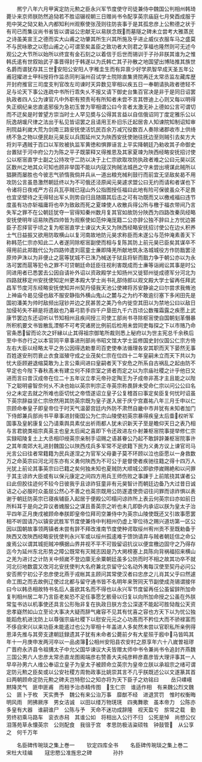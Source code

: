 <!-- { "loadSidebar": true } -->
　　熈宁八年六月甲寅定防元勲之臣永兴军节度使守司徒兼侍中魏国公判相州韩琦薨讣来京师朕防然追恸若不胜诏辍视朝三日赠尚书令配享英宗庙庭七月癸酉成服于苑中哭之恸又勑入内都知利州观察使张茂则往防丧事于是其孤忠彦上公勲德之状于有司已而集议尚书省皆以谓谥公忠献无以易朕念既而墓隧之碑未立尝考大雅蒸民之诗虽美宣王之德而实大山甫之功肇其所生兴其所施及乎进止威仪衣服车马之盛莫不与民咏歌之以慰山甫之心可谓至矣盖臣之致功者大则君之享福也隆然则可无述今观公之大节所以始所以终宜有金石刻之以着信于后世而锡训于子孙非朕其谁为之惟韩氏逺有世叙始武子事晋得封于韩遂以为氏韩亡其子孙散之地国望出博陆推其族世名爵而谱犹存其三世安阳公安阳人字稚圭生而有异禀少好学夙智早成天圣五年公甫冠擢进士甲科授将作监丞同判淄州召试学士院除直集贤院再迁太常丞监左藏库歴开封府推官三司度支判官改左司谏时天异数见宰相以疾五日一奉朝请执政者徳轻不足与论天下事公连疏中书所行乖失乆不报又请下御史台集百官决是非于是同日诏罢执政者四人公为谏官凡中外职有预责茍有所知者未尝不言其啓迪上心则又每以明得失正纲纪亲忠直逺邪佞为急初玉曽为宰相谓公曰今言者太激无补上德如公言可谓切而不迂矣是时曽望方崇当时士人罕见奬与公得其言益以自信俄诏同丁度定雅乐公以阮逸胡瑗尺律之法出于私见皆诏罢之且请用王朴旧乐迁起居舎人知谏院知制诏知审刑院益利嵗大荒为剑南三路安抚使活饥民百余万减冗役数百人奏除诸郡收市上供绮绣不急之物以便民赵元昊反以兵围延州又为陜西安抚使驰往抚边至则贼引去矣方大将刘平遇贼于百口以军败被执监军黄徳和惧罪诬言上平实降朝廷乃勑收其子命御史台置狱于河中府公力为陈之平子既蒙释又得推恩及其家夏竦为陜西经略安抚招讨使公以枢宻直学士副之公持攻守二防以决于上仁宗欲取攻防执政者难之公曰元昊以区区数州之地其众可知也顾非举国不能以内冦汉拘贼法城邑之守未尝出境谋此贼所以猖獗而屡胜也今彼志气骄惰我倘并兵从一道出粮充械利鼓行而前宜无坚敌矣曷不用攻防公言虽恳激然朝廷终以为不可俄还泾原闻元昊遽求盟公曰无约而请和者谋也下令诸将日夜戒严方召兵瓦亭贼已冦山外公指图授任福曰此地有险可保彼虽众不足畏也宜坚壁待之无得轻出军乆则势自归且随蹑其后击之可有功既而又以檄戒福曰违节度虽有功亦斩福庸将也卒为致敌而死之夏竦使人收散兵得公所与檄于福衣带间乃言失军之罪不在公朝廷犹夺一官得知秦州数月复其官如故防分陜西为四路改秦凤经略安抚使明年诏易陜西四帅皆为观察使如范仲淹厐籍二公亦辞公独不辞曰上方忧边甚臣子忍择官乎顷之复为枢宻直学士谏议大夫又为陜西经略安抚招讨使公在边乆积养士气日益振又欲用防取横山以复河南故地防元昊求称臣而未遂公与范仲淹素善天下称韩范仁宗亦知此二人者遂同除枢宻副使而相与复陈其防上前元昊已臣矣其谋卒不得用前此郑戬代公为四路帅遣刘扈童士亷即降羌所献地筑永洛城城役方作防戬罢泾原帅尹洙以为非便止之扈等犹城不已洙乃械送于狱且将斩而戬力争于朝公亦以为永洛可罢而扈等犯令之罪不可贷朝廷命廷臣往视利害既成而士亷等诣阙讼其事是时公同进用者已悉罢去公因自请补外诏以资政殿学士知扬州又徙郓州徙成德军分河北为四路就移定州安抚使知定州更本殿大学士尚书礼部侍郎以观文殿大学士留再任拜武昌军节度河东经略安抚使知并州契丹侵我天池公使裨将苏安静谕之曰尔尝求我脩池上神庙今曷见侵也敌不服安静指外横山鬼山之麓与之为约不敢逾衍塞下多闲田先是国初潘美为帅时敌频出冦钞并边之民甚苦之美乃令内徙空其田以为禁地公曰以敌日加侵茍失不耕是将遗敌也乃募弓箭手四千户垦田九千六百顷公数罹霜露之疾愿上武康节罢边东还诏听以节知相州且疾间授三司使工部尚书寻除枢宻使自国朝刬革僭暴所积机要文书皆散乱湮郁不可考究诸房比例前后检用未尝同吏每探之下以市赂乃命官条悉留而论次之奸縁以止其得祖宗御笔所裁则悉上秘府以为世主宪总千余秩后至中书亦行之以本官同平章事进刑部尚书昭文馆大学士监修国史封仪国公仁宗方倚左右大臣以经略太平之务公因得选勅羣司百吏使奉法循理各安其职而天下晏然无事百姓遂安刑罚衰止衣食滋殖守成之业茂矣仁宗在位四十二年皇嗣未立而天下共以为忧大臣顾避退缩莫敢为上言公乘间进曰皇嗣者天下安危之所系自古祸乱之起由防不早定也今陛下春秋髙未有建立何不择宗室之贤者而定之以为宗庙社稷之计乎他日又进而言曰昔汉成帝在位二十五年议立孝元帝孙定陶王为子成帝非髙才主且能之以陛下之聪明睿智奈何乆不决也始以英宗判宗正寺英宗称畏辞未受命仁宗以问公公曰名分之未定去就之所难也臣切忧之帝悟遂诏立皇子公复稽首曰事定矣臣复何忧时诏虽下英宗辞益坚仁宗欣然用其防英宗既为皇子遂入居于庆宁宫嘉祐八年三月壬申以仁宗顾命奉皇子即皇帝位于时天气温晏宫廷内外防不肃然自畿中市井犹有未知者加门下侍郎兼兵部尚书平章事进封衞国公为仁宗山陵使初英宗暴得疾皇太后埀权听军国事及皇躬康复公乃请乘舆具素仗出祈雨都人犹未识新天子至是瞻仰天日之表乃相与言君貌类祖宗真英主也皇太后闻之喜即下令还政进左仆射兼枢宻院事提举修仁宗实録昭陵复土上大丞相印绶英宗亲制手诏赐之语甚眷公乃起不敢辞辞兼枢宻院事许之其年南郊大礼进封魏国公以陜西戍兵多军常不足欲籍下民为义勇方议上谏官司马光言公曰往者常籍籍为民兵遂涅之为官军父母妻子莫不环顾以泣也臣愿以一身救数万之命英宗曰河北河东亦有义勇何陜西为不可公于是督使者疾驰往籍之得十四万人光犹上前论其事英宗曰已籍之矣何独未知也夏贼防大顺城公即欲停嵗赐絶和以问罪于其主谅祚大臣或有以保元康定之间四方用兵王师伤败之事諌于上前隂挠其谋者公曰此但胶往迹何不较今日彼我乎且谅祚狂童非有元昊智计而朝廷边备乃大过昔日诚诘之心必服时众虽屈公然心不善之也英宗既用公防遂遣使赍诏往问罪而谅祚惧以表谢于朝廷防英宗已寝疾辅臣入起居于便殿公叩榻问谅祚所上表云何英宗曰亦如前日所料耳于是向之异议者媿服公之谋且善英宗之听也未几即卧内承诏以朕为皇太子治平四年正月庚戌被顾命奉朕即皇帝位拜司空兼侍中为英宗山陵使既还又引故事愿罢相不听固请乃以镇安武胜军节度使兼侍中判相州仍虚上宰位待之赐兴道坊第一区公因以国朝故事领两镇者未尝有辞不拜改淮南节度使种谔取绥州宥州贡不至既勑备于陜西又改陜西经略安抚使判永兴军或以绥州孤逺难于馈饷请弃与贼者朝廷信之命公废焉公以谓其城扼贼冲横据山界井视不平不可毁留诏抗议以便宜檄边固守之乃得存迄今为延州东北形势之障公既常有灭贼志因是乃大掲榜塞上具陈向背祸福招来横山之羌为进讨之计防关中频嵗不登边廪无余粟朝廷虽多公防而时不相之故其功卒不就河北衍地数震又改河北安抚使判大名府兼北京留守公名动外夷每汉使至契丹必问公安否熈宁初公子忠彦使北燕于戎帐其主顾问其常使汉者曰忠彦之儿肖其父乎曰然遽命工图之而去故例辽使过北都与留守通书皆不名明年来贺同天节副使成尧锡谓接伴曰今以韩丞相故特书名后人虽欲其名而不得也以永兴军节度留再任公虽留辞所加命复判相州居二年乃言臣老矣恐不足任事愿乞骸骨以归复以向所加命授之公虽在外朕常玺书访以机事使还具言公形殆非复在执政日朕方念公深遂不能起可胜恸哉公天资忠孝嶷然如山立至论大事决大疑而辞气雍容不见其有忧喜之容也方天下以为忧公独能蹈危机进沈防上以尊强宗庙社稷下以慰安元元之心功髙而不矜位大而不骄禄富而不侈自宋兴以来功臣未能逺过也公为宰相十年盖进人多矣然未尝以官职私所亲例得恩泽先推与其旁支逮朝廷録遗其子犹有未命者公薨前夕有大星殒于廏中马皆鸣其年十一月庚申发两河卒以一品卤簿公相州安阳县农安村之原享年六十八嵗曽祖璆广晋府永济县令祖搆太子中允父国华谏议大夫皆赠太师中书令兼尚书令追封齐燕魏三国公男六人忠彦太常丞直龙图阁端彦右赞善大夫纯彦粹彦嘉彦皆大理评事其一人早卒孙男六人维公奉诏立皇子为皇太子被顾命立英宗为皇帝立朕以承祖宗之绪可谓定防元勲之臣矣或以公安社稷方周勃政事比姚崇其言不几乎朕既述公以文遂篆其首曰两朝顾命定防元勲之碑夫岂特慰公之知亦将为天下臣子之劝铭曰
　　岳只嶫峨　黙降灵气　匪申匪甫　而相予治赤精传图　生仁宗　谁适作相　有来魏公烈文魏公　匪卜于枚　天实赉予　魏公有来公治万事　靡猷不经　进退赏罚　惟时权衡晦明风雨　罔拂厥序　男女洁诚　以田以缕万物琷琷　四夷舞歌　虽本帝力　公陈亦多皇有大器　谁嗣谁尸　公陈与予　天命不迷功成辞隆　视天盈亏　旂常之载　勤劳终初乘马路车　衮衣赤舄　其谁公如　将相出入公行不归　公死是悼　尚想公仪　泪落苑草永懐英宗　公则配食　我徂于宫　孝思防极洁粢硕牲　钟鼓管　从公享之　何千万年











　　名臣碑传琬琰之集上巻一
　　钦定四库全书
　　名臣碑传琬琰之集上巻二　　宋杜大珪编
　　冦忠愍公准旌忠之碑　　　　孙抃
